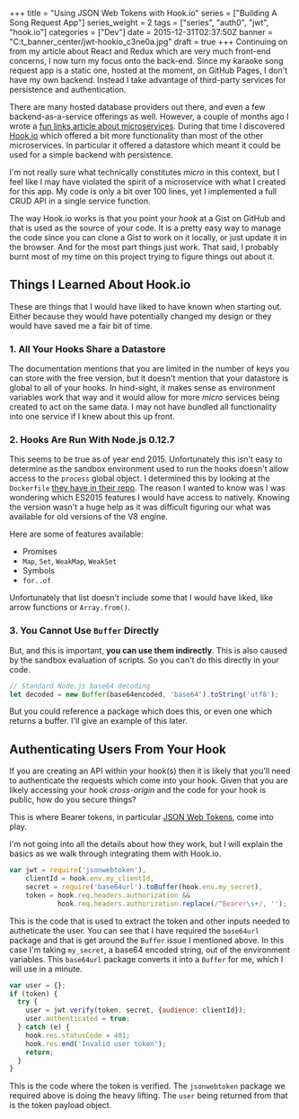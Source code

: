 +++
title = "Using JSON Web Tokens with Hook.io"
series = ["Building A Song Request App"]
series_weight = 2
tags = ["series", "auth0", "jwt", "hook.io"]
categories = ["Dev"]
date = 2015-12-31T02:37:50Z
banner = "C:t_banner_center/jwt-hookio_c3ne0a.jpg"
draft = true
+++
Continuing on from my article about React and Redux which are very much front-end concerns, I now turn my focus onto the back-end. Since my karaoke song request app is a static one, hosted at the moment, on GitHub Pages, I don't have my own backend. Instead I take advantage of third-party services for persistence and authentication.

There are many hosted database providers out there, and even a few backend-as-a-service offerings as well. However, a couple of months ago I wrote a [fun links article about microservices][flms]. During that time I discovered [Hook.io][hio] which offered a bit more functionality than most of the other microservices. In particular it offered a datastore which meant it could be used for a simple backend with persistence.

I'm not really sure what technically constitutes *micro* in this context, but I feel like I may have violated the spirit of a microservice with what I created for this app. My code is only a bit over 100 lines, yet I implemented a full CRUD API in a single service function.

The way Hook.io works is that you point your *hook* at a Gist on GitHub and that is used as the source of your code. It is a pretty easy way to manage the code since you can clone a Gist to work on it locally, or just update it in the browser. And for the most part things just work. That said, I probably burnt most of my time on this project trying to figure things out about it.

## Things I Learned About Hook.io

These are things that I would have liked to have known when starting out. Either because they would have potentially changed my design or they would have saved me a fair bit of time.

### 1. All Your Hooks Share a Datastore

The documentation mentions that you are limited in the number of keys you can store with the free version, but it doesn't mention that your datastore is global to all of your hooks. In hind-sight, it makes sense as environment variables work that way and it would allow for more *micro* services being created to act on the same data. I may not have bundled all functionality into one service if I knew about this up front.

### 2. Hooks Are Run With Node.js 0.12.7

This seems to be true as of year end 2015. Unfortunately this isn't easy to determine as the sandbox environment used to run the hooks doesn't allow access to the `process` global object. I determined this by looking at the `Dockerfile` [they have in their repo][df]. The reason I wanted to know was I was wondering which ES2015 features I would have access to natively. Knowing the version wasn't a huge help as it was difficult figuring our what was available for old versions of the V8 engine.

Here are some of features available:

* Promises
* `Map`, `Set`, `WeakMap`, `WeakSet`
* Symbols
* `for..of`

Unfortunately that list doesn't include some that I would have liked, like arrow functions or `Array.from()`.

### 3. You Cannot Use `Buffer` Directly

But, and this is important, **you can use them indirectly**. This is also caused by the sandbox evaluation of scripts. So you can't do this directly in your code.

```js
// Standard Node.js base64 decoding
let decoded = new Buffer(base64encoded, 'base64').toString('utf8');
```

But you could reference a package which does this, or even one which returns a buffer. I'll give an example of this later.

## Authenticating Users From Your Hook

If you are creating an API within your hook(s) then it is likely that you'll need to authenticate the requests which come into your hook. Given that you are likely accessing your hook *cross-origin* and the code for your hook is public, how do you secure things?

This is where Bearer tokens, in particular [JSON Web Tokens][jwt], come into play.

I'm not going into all the details about how they work, but I will explain the basics as we walk through integrating them with Hook.io.

```js
var jwt = require('jsonwebtoken'),
    clientId = hook.env.my_clientId,
    secret = require('base64url').toBuffer(hook.env.my_secret),
    token = hook.req.headers.authorization &&
            hook.req.headers.authorization.replace(/^Bearer\s+/, '');
```

This is the code that is used to extract the token and other inputs needed to autheticate the user. You can see that I have required the `base64url` package and that is get around the `Buffer` issue I mentioned above. In this case I'm taking `my_secret`, a base64 encoded string, out of the environment variables. This `base64url` package converts it into a `Buffer` for me, which I will use in a minute.

```js
var user = {};
if (token) {
  try {
    user = jwt.verify(token, secret, {audience: clientId});
    user.authenticated = true;
  } catch (e) {
    hook.res.statusCode = 401;
    hook.res.end('Invalid user token');
    return;
  }
}
```

This is the code where the token is verified. The `jsonwebtoken` package we required above is doing the heavy lifting. The `user` being returned from that is the token payload object.

[flms]: /blog/2015/fun-links-2015-11-06/
[hio]: https://hook.io
[df]: https://github.com/bigcompany/hook.io/blob/master/docker/nodebase/Dockerfile
[jwt]: https://jwt.io
